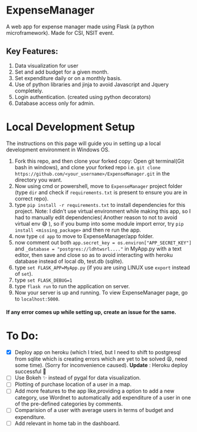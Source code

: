 # ExpenseManager
A web app for expense manager made using Flask (a python microframework).
Made for CSI, NSIT event. 

## Key Features:
1. Data visualization for user
2. Set and add budget for a given month.
3. Set expenditure daily or on a monthly basis.
4. Use of python libraries and jinja to avoid Javascript and Jquery completely.
5. Login authentication. (created using python decorators)
6. Database access only for admin.

# Local Development Setup

The instructions on this page will guide you in setting up a local development
environment in Windows OS.

1. Fork this repo, and then clone your forked copy:
Open git terminal(Git bash in windows), and clone your forked repo i.e. `git clone https://github.com/<your_username>/ExpenseManager.git` in the directory you want.
2. Now using cmd or powershell, move to `ExpenseManager` project folder (type `dir` and check if `requirements.txt` is present to ensure you are in correct repo).
3. type `pip install -r requirements.txt` to install dependencies for this project. Note: I didn't use virtual environment while making this app, so I had to manually edit dependencies( Another reason to not to avoid virtual env 😅 ), so if you bump into some module import error, try `pip install <missing_package>` and then re run the app. 
4. now type `cd app` to move to ExpenseManager/app folder.
5. now comment out both `app.secret_key = os.environ["APP_SECRET_KEY"]` and `_database = "postgres://ldhtwsrl...."` in MyApp.py with a text editor, then save and close so as to avoid interacting with heroku database instead of local db, test.db (sqlite).
6. type `set FLASK_APP=MyApp.py` (if you are using LINUX use `export` instead of `set`).
7. type `set FLASK_DEBUG=1`
8. type `flask run` to run the application on server.
9. Now your server is up and running. To view ExpenseManager page, go to `localhost:5000`.

#### If any error comes up while setting up, create an issue for the same.

# To Do:

- [x] Deploy app on heroku (which I tried, but I need to shift to postgresql from sqlite which is creating errors which are yet to be solved 😫, need some time). (Sorry for inconvenience caused). **Update** : Heroku deploy successful 🚀
- [ ] Use Bokeh ✨ instead of pygal for data visualization.
- [ ] Plotting of purchase location of a user in a map.
- [ ] Add more features to the app like,providing a option to add a new category, use Wordnet to automatically add expenditure of a user in one of the pre-defined categories by comments.
- [ ] Comparision of a user with average users in terms of budget and expenditure.
- [ ] Add relevant in home tab in the dashboard.
